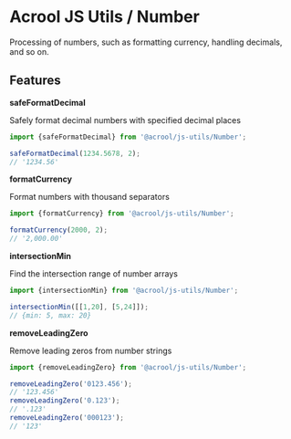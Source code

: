 # Acrool JS Utils / Number

<p>
    Processing of numbers, such as formatting currency, handling decimals, and so on.
</p>



## Features

**safeFormatDecimal**

Safely format decimal numbers with specified decimal places

```ts
import {safeFormatDecimal} from '@acrool/js-utils/Number';

safeFormatDecimal(1234.5678, 2);
// '1234.56'
```

**formatCurrency**

Format numbers with thousand separators

```ts
import {formatCurrency} from '@acrool/js-utils/Number';

formatCurrency(2000, 2);
// '2,000.00'
```

**intersectionMin**

Find the intersection range of number arrays

```ts
import {intersectionMin} from '@acrool/js-utils/Number';

intersectionMin([[1,20], [5,24]]);
// {min: 5, max: 20}
```

**removeLeadingZero**

Remove leading zeros from number strings

```ts
import {removeLeadingZero} from '@acrool/js-utils/Number';

removeLeadingZero('0123.456');
// '123.456'
removeLeadingZero('0.123');
// '.123'
removeLeadingZero('000123');
// '123'
```
